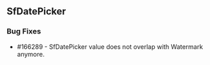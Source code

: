## SfDatePicker

### Bug Fixes


* \#166289 - SfDatePicker value does not overlap with Watermark anymore.



